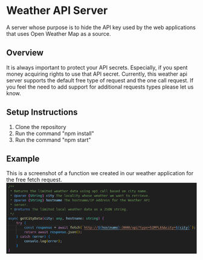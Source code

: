 # Weather API Server
A server whose purpose is to hide the API key used by the web applications that uses Open Weather Map as a source.

## Overview
It is always important to protect your API secrets.  Especially, if you spent money acquiring rights to use that API secret.  Currently, this weather api server supports the default free type of request and the one call request.  If you feel the need to add support for additional requests types please let us know.

## Setup Instructions
1. Clone the repository
2. Run the command "npm install"
3. Run the command "npm start"

## Example
This is a screenshot of a function we created in our weather application for the free fetch request.  
![example!](images/free-api-request-example.png)